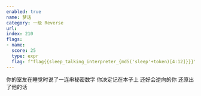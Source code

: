 ```yaml
---
enabled: true
name: 梦话
category: 一级 Reverse
url:
index: 210
flags:
- name:
  score: 25
  type: expr
  flag: f"flag{{sleep_talking_interpreter_{md5('sleep'+token)[4:12]}}}"
---
```

你的室友在睡觉时说了一连串秘密数字
你决定记在本子上
还好会逆向的你
还原出了他的话
